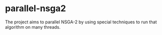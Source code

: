 # parallel-nsga2
The project aims to parallel NSGA-2 by using special techniques to run that algorithm on many threads.
